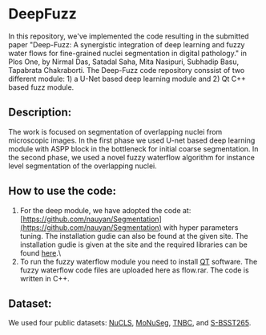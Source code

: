 # DeepFuzz

In this repository, we've implemented the code resulting in the submitted paper "Deep-Fuzz: A synergistic integration of deep learning and
fuzzy water flows for fine-grained nuclei segmentation in digital pathology." in Plos One, by Nirmal Das, Satadal Saha, Mita Nasipuri, Subhadip Basu, Tapabrata Chakraborti. The Deep-Fuzz code repository conssist of two different module: 1) a U-Net based deep learning module  and 2) Qt C++ based fuzz module.

## **Description:**
The work is focused on segmentation of overlapping nuclei from microscopic images. In the first phase we used U-net based deep learning module with ASPP block in the bottleneck for initial coarse segmentation. In the second phase, we used a novel fuzzy waterflow algorithm for instance level segmentation of the overlapping nuclei.

## **How to use the code:**
1) For the deep module, we have adopted the code at: [https://github.com/nauyan/Segmentation](https://github.com/nauyan/Segmentation) with hyper parameters tuning. The installation gudie can also be found at the given site. The installation gudie is given at the site and the required libraries can be found [here](https://github.com/nauyan/Segmentation/blob/master/requirements.txt).\
2) To run the fuzzy waterflow module you need to install [QT](https://www.qt.io/download) software. The fuzzy waterflow code files are uploaded here as flow.rar. The code is written in C++.

## **Dataset:**
We used four public datasets: [NuCLS](https://sites.google.com/view/nucls/single-rater?authuser=0), [MoNuSeg](https://monuseg.grand-challenge.org/Data/), [TNBC](https://zenodo.org/record/1175282#.YMisCTZKgow), and [S-BSST265](https://www.ebi.ac.uk/biostudies/bioimages/studies/S-BSST265).

